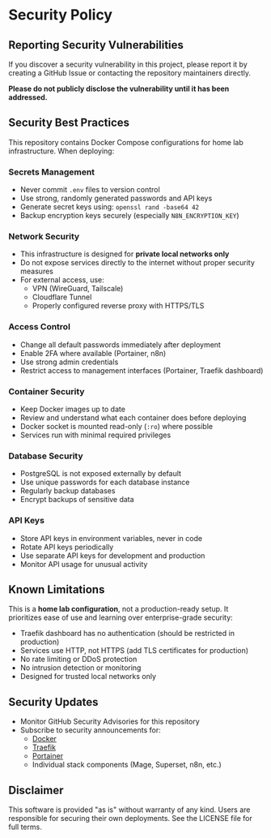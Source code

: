 # Security Policy

## Reporting Security Vulnerabilities

If you discover a security vulnerability in this project, please report it by creating a GitHub Issue or contacting the repository maintainers directly.

**Please do not publicly disclose the vulnerability until it has been addressed.**

## Security Best Practices

This repository contains Docker Compose configurations for home lab infrastructure. When deploying:

### Secrets Management
- Never commit `.env` files to version control
- Use strong, randomly generated passwords and API keys
- Generate secret keys using: `openssl rand -base64 42`
- Backup encryption keys securely (especially `N8N_ENCRYPTION_KEY`)

### Network Security
- This infrastructure is designed for **private local networks only**
- Do not expose services directly to the internet without proper security measures
- For external access, use:
  - VPN (WireGuard, Tailscale)
  - Cloudflare Tunnel
  - Properly configured reverse proxy with HTTPS/TLS

### Access Control
- Change all default passwords immediately after deployment
- Enable 2FA where available (Portainer, n8n)
- Use strong admin credentials
- Restrict access to management interfaces (Portainer, Traefik dashboard)

### Container Security
- Keep Docker images up to date
- Review and understand what each container does before deploying
- Docker socket is mounted read-only (`:ro`) where possible
- Services run with minimal required privileges

### Database Security
- PostgreSQL is not exposed externally by default
- Use unique passwords for each database instance
- Regularly backup databases
- Encrypt backups of sensitive data

### API Keys
- Store API keys in environment variables, never in code
- Rotate API keys periodically
- Use separate API keys for development and production
- Monitor API usage for unusual activity

## Known Limitations

This is a **home lab configuration**, not a production-ready setup. It prioritizes ease of use and learning over enterprise-grade security:

- Traefik dashboard has no authentication (should be restricted in production)
- Services use HTTP, not HTTPS (add TLS certificates for production)
- No rate limiting or DDoS protection
- No intrusion detection or monitoring
- Designed for trusted local networks only

## Security Updates

- Monitor GitHub Security Advisories for this repository
- Subscribe to security announcements for:
  - [Docker](https://docs.docker.com/security/)
  - [Traefik](https://github.com/traefik/traefik/security)
  - [Portainer](https://github.com/portainer/portainer/security)
  - Individual stack components (Mage, Superset, n8n, etc.)

## Disclaimer

This software is provided "as is" without warranty of any kind. Users are responsible for securing their own deployments. See the LICENSE file for full terms.
